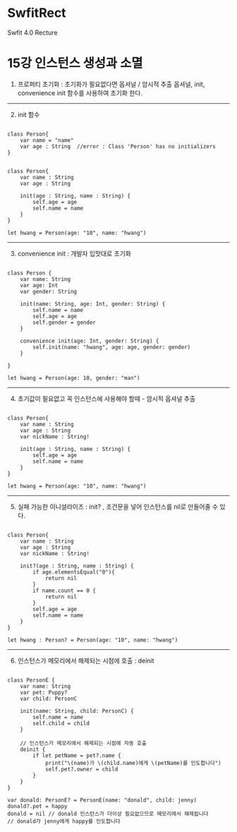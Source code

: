 # SwfitRect
Swfit 4.0 Recture

15강 인스턴스 생성과 소멸
===========
1. 프로퍼티 초기화 : 초기화가 필요없다면 옵셔널 / 암시적 추출 옵셔널, init, convenience init 함수를 사용하여 초기화 한다.
* * *
2. init 함수
<pre><code>
class Person{
    var name = "name"
    var age : String  //error : Class 'Person' has no initializers
}
</pre></code>

<pre><code>
class Person{
    var name : String
    var age : String
    
    init(age : String, name : String) {
        self.age = age
        self.name = name
    }
}

let hwang = Person(age: "10", name: "hwang")
</pre></code>
* * *
3. convenience init : 개발자 입맛대로 초기화
<pre><code>
class Person {
    var name: String
    var age: Int 
    var gender: String
    
    init(name: String, age: Int, gender: String) {   
        self.name = name
        self.age = age
        self.gender = gender
    }
    
    convenience init(age: Int, gender: String) {
        self.init(name: "hwang", age: age, gender: gender)
    }
    
}

let hwang = Person(age: 10, gender: "man")
</pre></code>
* * *
4. 초기값이 필요없고 꼭 인스턴스에 사용해야 할때 - 암시적 옵셔널 추출
<pre><code>
class Person{
    var name : String
    var age : String
    var nickName : String!
    
    init(age : String, name : String) {
        self.age = age
        self.name = name
    }
}

let hwang = Person(age: "10", name: "hwang")
</pre></code>
* * *
5. 실패 가능한 이니셜라이즈 : init? , 조건문을 넣어 인스턴스를 nil로 만들어줄 수 있다.
<pre><code>
class Person{
    var name : String
    var age : String
    var nickName : String!
    
    init?(age : String, name : String) {
        if age.elementsEqual("0"){
            return nil
        }
        if name.count == 0 {
            return nil
        }
        self.age = age
        self.name = name
    }
}

let hwang : Person? = Person(age: "10", name: "hwang")
</pre></code>
* * *
6. 인스턴스가 메모리에서 해제되는 시점에 호출 : deinit
<pre><code>
class PersonE {
    var name: String
    var pet: Puppy?
    var child: PersonC
    
    init(name: String, child: PersonC) {
        self.name = name
        self.child = child
    }
    
    // 인스턴스가 메모리에서 해제되는 시점에 자동 호출
    deinit {
        if let petName = pet?.name {
            print("\(name)가 \(child.name)에게 \(petName)를 인도합니다")
            self.pet?.owner = child
        }
    }
}

var donald: PersonE? = PersonE(name: "donald", child: jenny)
donald?.pet = happy
donald = nil // donald 인스턴스가 더이상 필요없으므로 메모리에서 해제됩니다
// donald가 jenny에게 happy를 인도합니다
</pre></code>
